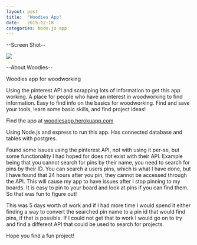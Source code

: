 ```yaml
---
layout: post
title:  "Woodies App"
date:   2015-12-18
categories: Node.js app
---
```


--Screen Shot--

<img src="../../../../../../../images/Woodies.jpg">

--About Woodies--

Woodies app for woodworking

Using the pinterest API and scrapping lots of information to get this app working. A place for people who have an interest in woodworking to find information. Easy to find info on the basics for woodworking. Find and save your tools, learn some basic skills, and find project ideas!

Find the app at <a href="https://woodiesapp.herokuapp.com">woodiesapp.herokuapp.com</a>

Using Node.js and express to run this app. Has connected database and tables with postgres.

Found some issues using the pinterest API, not with using it per-se, but some functionality I had hoped for does not exist with their API. Example being that you cannot search for pins by their name, you need to search for pins by their ID. You can search a users pins, which is what I have done, but I have found that 24 hours after you pin, they cannot be accessed through the API. This will cause my app to have issues after I stop pinning to my boards. It is easy to pin to your board and look at pins if you can find them. So that was fun to figure out!

This was 5 days worth of work and if I had more time I would spend it either finding a way to convert the searched pin name to a pin id that would find pins, if that is possible. If I could not get that to work I would go on to try and find a different API that could be used to search for projects.

Hope you find a fun project!
